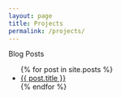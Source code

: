 ```yaml
---
layout: page
title: Projects
permalink: /projects/
---
```



Blog Posts 
<ul>
  {% for post in site.posts %}
    <li>
      <a href="{{post.url}}">{{ post.title }}</a>
    </li>
  {% endfor %}
</ul>

